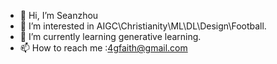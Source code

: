 - 👋 Hi, I’m Seanzhou
- 👀 I’m interested in AIGC\Christianity\ML\DL\Design\Football.
- 🌱 I’m currently learning generative learning.
- 📫 How to reach me :4gfaith@gmail.com
<!---
ShungJhon/ShungJhon is a ✨ special ✨ repository because its `README.md` (this file) appears on your GitHub profile.
You can click the Preview link to take a look at your changes.
--->
